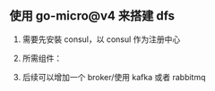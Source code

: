 ## 使用 go-micro@v4 来搭建 dfs

1. 需要先安裝 consul，以 consul 作为注册中心

2. 所需组件：

3. 后续可以增加一个 broker/使用 kafka 或者 rabbitmq
